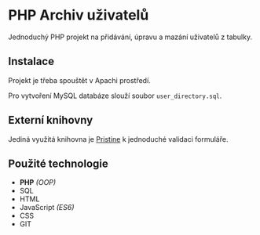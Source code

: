# PHP Archiv uživatelů

Jednoduchý PHP projekt na přidávání, úpravu a mazání uživatelů z tabulky.

## Instalace

Projekt je třeba spouštět v Apachi prostředí.

Pro vytvoření MySQL databáze slouží soubor `user_directory.sql`.

## Externí knihovny

Jediná využitá knihovna je [Pristine](https://pristine.js.org) k jednoduché validaci formuláře.

## Použité technologie

- **PHP** *(OOP)*
- SQL
- HTML
- JavaScript *(ES6)*
- CSS
- GIT